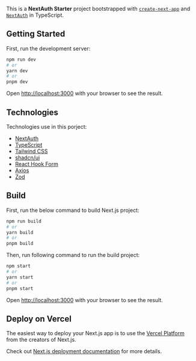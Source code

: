 This is a **NextAuth Starter** project bootstrapped with [`create-next-app`](https://github.com/vercel/next.js/tree/canary/packages/create-next-app) and [`NextAuth`](https://next-auth.js.org/) in TypeScript.

## Getting Started

First, run the development server:

```bash
npm run dev
# or
yarn dev
# or
pnpm dev
```

Open [http://localhost:3000](http://localhost:3000) with your browser to see the result.

## Technologies

Technologies use in this porject:

- [NextAuth](https://next-auth.js.org/)
- [TypeScript](https://www.typescriptlang.org/)
- [Tailwind CSS](https://tailwindcss.com/)
- [shadcn/ui](https://ui.shadcn.com/)
- [React Hook Form](https://www.react-hook-form.com/)
- [Axios](https://axios-http.com/)
- [Zod](https://zod.dev/)

## Build

First, run the below command to build Next.js project:

```bash
npm run build
# or
yarn build
# or
pnpm build
```

Then, run following command to run the build project:

```bash
npm start
# or
yarn start
# or
pnpm start
```

Open [http://localhost:3000](http://localhost:3000) with your browser to see the result.

## Deploy on Vercel

The easiest way to deploy your Next.js app is to use the [Vercel Platform](https://vercel.com/new?utm_medium=default-template&filter=next.js&utm_source=create-next-app&utm_campaign=create-next-app-readme) from the creators of Next.js.

Check out [Next.js deployment documentation](https://nextjs.org/docs/deployment) for more details.
